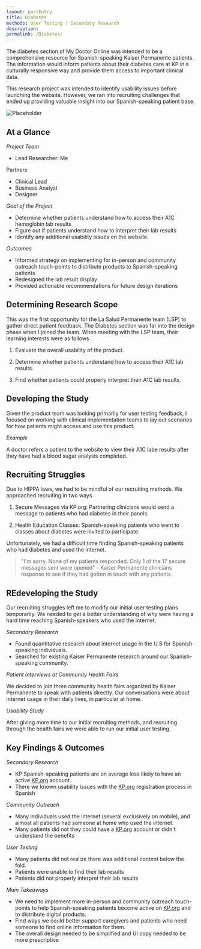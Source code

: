 ```yaml
---
layout: portEntry
title: Diabetes
methods: User Testing | Secondary Research
description:
permalink: /Diabetes/
---
```

<p>The diabetes section of My Doctor Online was intended to be a comprehensive resource for Spanish-speaking Kaiser Permanente patients. The information would inform patients about their diabetes care at KP in a culturally responsive way and provide them access to important clinical data.</p>

<p>This research project was intended to identify usability issues before launching the website. However, we ran into recruiting challenges that ended up providing valuable insight into our Spanish-speaking patient base.</p>

<img src="http://placehold.it/350x150" alt="Placeholder" class="entry-image">

## At a Glance

*Project Team*
- Lead Researcher: Me

Partners
- Clinical Lead
- Business Analyst
- Designer

*Goal of the Project*

- Determine whether patients understand how to access their A1C hemoglobin lab results
- Figure out if patients understand how to interpret their lab results
- Identify any additional usability issues on the website.

*Outcomes*

- Informed strategy on implementing for in-person and community outreach touch-points to distribute products to Spanish-speaking patients
- Redesigned the lab result display
- Provided actionable recommendations for future design iterations

## Determining Research Scope

This was the first opportunity for the La Salud Permanente team (LSP) to gather direct patient feedback. The Diabetes section was far into the design phase when I joined the team. When meeting with the LSP team, their learning interests were as follows

1. Evaluate the overall usability of the product.

2. Determine whether patients understand how to access their A1C lab results.

3. Find whether patients could properly interpret their A1C lab results.

## Developing the Study

Given the product team was looking primarily for user testing feedback, I focused on working with clinical implementation teams to lay out scenarios for how patients might access and use this product.

*Example*

A doctor refers a patient to the website to view their A1C labe results after they have had a blood sugar analysis completed.

## Recruiting Struggles

Due to HIPPA laws, we had to be mindful of our recruiting methods. We approached recruiting in two ways

1. Secure Messages via KP.org: Partnering clinicians would send a message to patients who had diabetes in their panels.

2. Health Education Classes: Spanish-speaking patients who went to classes about diabetes were invited to participate.

Unfortunately, we had a difficult time finding Spanish-speaking patients who had diabetes and used the internet.

> "I'm sorry. None of my patients responded. Only 1 of the 17 secure messages sent were opened" - Kaiser
> Permanente clinicians response to see if they had gotten in touch with any patients.

## REdeveloping the Study

Our recruiting struggles left me to modify our initial user testing plans temporarily. We needed to get a better understanding of why were having a hard time reaching Spanish-speakers who used the internet.

*Secondary Research*

- Found quantitative research about internet usage in the U.S for Spanish-speaking individuals.
- Searched for existing Kaiser Permanente research around our Spanish-speaking community.

*Patient Interviews at Community Health Fairs*

We decided to join three community health fairs organized by Kaiser Permanente to speak with patients directly. Our conversations were about internet usage in their daily lives, in particular at home.

*Usability Study*

After giving more time to our initial recruiting methods, and recruiting through the health fairs we were able to run our initial user testing.

## Key Findings & Outcomes

*Secondary Research*
- KP Spanish-speaking patients are on average less likely to have an active [KP.org](http://kp.org) account.
- There we known usability issues with the [KP.org](http://kp.org) registration process in Spanish

*Community Outreach*
- Many individuals used the internet (several exclusively on mobile), and almost all patients had someone at home who used the internet.
- Many patients did not they could have a [KP.org](http://kp.org) account or didn't understand the benefits

*User Testing*
- Many patients did not realize there was additional content below the fold.
- Patients were unable to find their lab results
- Patients did not properly interpret their lab results

*Main Takeaways*
- We need to implement more in-person and community outreach touch-points to help Spanish-speaking patients become active on [KP.org](http://kp.org) and to distribute digital products.
- Find ways we could better support caregivers and patients who need someone to find online information for them.
- The overall design needed to be simplified and UI copy needed to be more prescriptive

